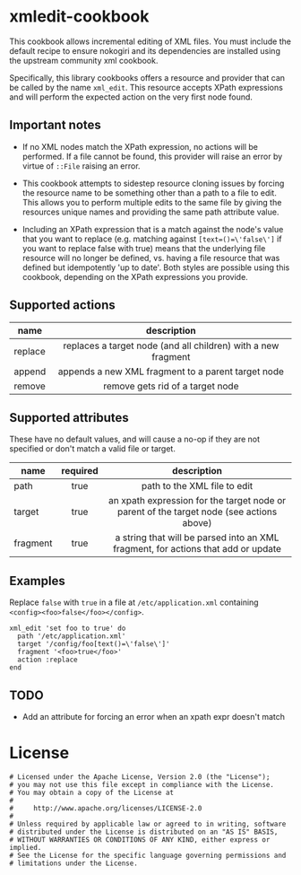 # xmledit-cookbook

This cookbook allows incremental editing of XML files. You must include the
default recipe to ensure nokogiri and its dependencies are installed using the
upstream community xml cookbook.

Specifically, this library cookbooks offers a resource and provider that can be
called by the name `xml_edit`. This resource accepts XPath expressions and will
perform the expected action on the very first node found.

## Important notes

- If no XML nodes match the XPath expression, no actions will be performed. If a file cannot be found, this provider will raise an error by virtue of `::File` raising an error.

- This cookbook attempts to sidestep resource cloning issues by forcing the resource name to be something other than a path to a file to edit. This allows you to perform multiple edits to the same file by giving the resources unique names and providing the same path attribute value.

- Including an XPath expression that is a match against the node's value that you want to replace (e.g. matching against `[text=()=\'false\']` if you want to replace false with true) means that the underlying file resource will no longer be defined, vs. having a file resource that was defined but idempotently 'up to date'. Both styles are possible using this cookbook, depending on the XPath expressions you provide.

## Supported actions

|name|description|
|----|:-----------:|
|replace|replaces a target node (and all children) with a new fragment|
|append|appends a new XML fragment to a parent target node|
|remove|remove gets rid of a target node|

## Supported attributes

These have no default values, and will cause a no-op if they are not specified or don't match a valid file or target.

|name|required|description|
|----|:------:|:-----------:|
|path|true|path to the XML file to edit|
|target|true|an xpath expression for the target node or parent of the target node (see actions above)|
|fragment|true|a string that will be parsed into an XML fragment, for actions that add or update|

## Examples

Replace `false` with `true` in a file at `/etc/application.xml` containing `<config><foo>false</foo></config>`.

```
xml_edit 'set foo to true' do
  path '/etc/application.xml'
  target '/config/foo[text()=\'false\']'
  fragment '<foo>true</foo>'
  action :replace
end
```

## TODO

 - Add an attribute for forcing an error when an xpath expr doesn't match

# License

```
# Licensed under the Apache License, Version 2.0 (the "License");
# you may not use this file except in compliance with the License.
# You may obtain a copy of the License at
#
#     http://www.apache.org/licenses/LICENSE-2.0
#
# Unless required by applicable law or agreed to in writing, software
# distributed under the License is distributed on an "AS IS" BASIS,
# WITHOUT WARRANTIES OR CONDITIONS OF ANY KIND, either express or implied.
# See the License for the specific language governing permissions and
# limitations under the License.
```
